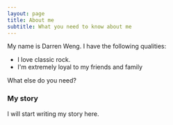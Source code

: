 ```yaml
---
layout: page
title: About me
subtitle: What you need to know about me
---
```


My name is Darren Weng. I have the following qualities:

- I love classic rock.
- I'm extremely loyal to my friends and family

What else do you need?

### My story

I will start writing my story here.
